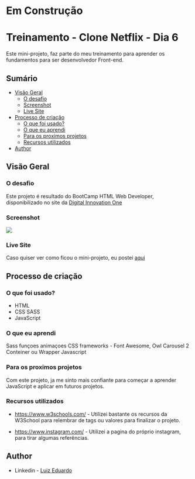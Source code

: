 # Em Construção

# Treinamento - Clone Netflix - Dia 6

Este mini-projeto, faz parte do meu treinamento para aprender os fundamentos para ser desenvolvedor Front-end.

## Sumário

- [Visão Geral](#resumo)
  - [O desafio](#o-desafio)
  - [Screenshot](#screenshot)
  - [Live Site](#live-site)
- [Processo de criação](#processo-de-crição)
  - [O que foi usado?](#o-que-foi-usado?)
  - [O que eu aprendi](#o-que-eu-aprendi)
  - [Para os proximos projetos](#para-os-proximos-projetos)
  - [Recursos utilizados](#recursos-utilizados)
- [Author](#author)

## Visão Geral

### O desafio

Este projeto é resultado do BootCamp HTML Web Developer, disponibilizado no site da [Digital Innovation One](https://digitalinnovation.one/)

### Screenshot

![](./img/screenshot.png)

### Live Site

Caso quiser ver como ficou o mini-projeto, eu postei [aqui](https://legss.github.io/animekoi/)

## Processo de criação

### O que foi usado?

- HTML
- CSS
  SASS
- JavaScript

### O que eu aprendi

Sass
funçoes
animaçoes CSS
frameworks - Font Awesome, Owl Carousel 2
Conteiner ou Wrapper
Javascript

### Para os proximos projetos

Com este projeto, ja me sinto mais confiante para começar a aprender JavaScript e aplicar em futuros projetos.

### Recursos utilizados

- https://www.w3schools.com/ - Utilizei bastante os recursos da W3School para relembrar de tags ou valores para finalizar o projeto.

- https://www.instagram.com/ - Utilizei a pagina do próprio instagram, para tirar algumas referências.

## Author

- Linkedin - [Luiz Eduardo](https://www.linkedin.com/in/luiz-eduardo-13901b224)
